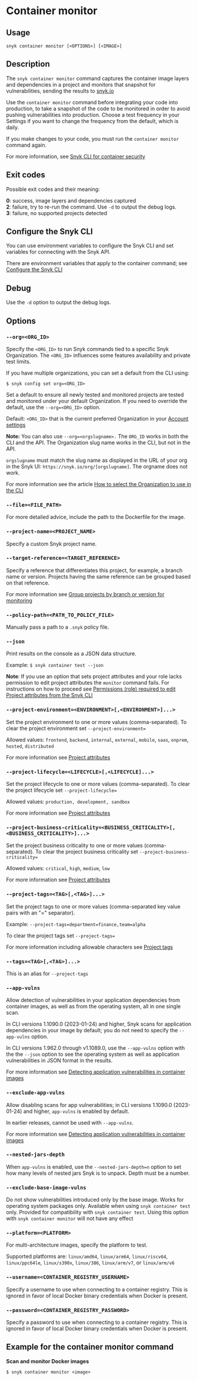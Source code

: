 # Container monitor

## Usage

`snyk container monitor [<OPTIONS>] [<IMAGE>]`

## Description

The `snyk container monitor` command captures the container image layers and dependencies in a project and monitors that snapshot for vulnerabilities, sending the results to [snyk.io](https://snyk.io)

Use the `container monitor` command before integrating your code into production, to take a snapshot of the code to be monitored in order to avoid pushing vulnerabilities into production. Choose a test frequency in your Settings if you want to change the frequency from the default, which is daily.

If you make changes to your code, you must run the `container monitor` command again.

For more information, see [Snyk CLI for container security](https://docs.snyk.io/products/snyk-container/snyk-cli-for-container-security)

## Exit codes

Possible exit codes and their meaning:

**0**: success, image layers and dependencies captured\
**2**: failure, try to re-run the command. Use `-d` to output the debug logs.\
**3**: failure, no supported projects detected

## Configure the Snyk CLI

You can use environment variables to configure the Snyk CLI and set variables for connecting with the Snyk API.

There are environment variables that apply to the container command; see [Configure the Snyk CLI](https://docs.snyk.io/features/snyk-cli/configure-the-snyk-cli)

## Debug

Use the `-d` option to output the debug logs.

## Options

### `--org=<ORG_ID>`

Specify the `<ORG_ID>` to run Snyk commands tied to a specific Snyk Organization. The `<ORG_ID>` influences some features availability and private test limits.

If you have multiple organizations, you can set a default from the CLI using:

`$ snyk config set org=<ORG_ID>`

Set a default to ensure all newly tested and monitored projects are tested and monitored under your default Organization. If you need to override the default, use the `--org=<ORG_ID>` option.

Default: `<ORG_ID>` that is the current preferred Organization in your [Account settings](https://app.snyk.io/account)

**Note:** You can also use `--org=<orgslugname>.` The `ORG_ID` works in both the CLI and the API. The Organization slug name works in the CLI, but not in the API.

`orgslugname` must match the slug name as displayed in the URL of your org in the Snyk UI: `https://snyk.io/org/[orgslugname]`. The orgname does not work.

For more information see the article [How to select the Organization to use in the CLI](https://docs.snyk.io/snyk-cli/scan-and-maintain-projects-using-the-cli/how-to-select-the-organization-to-use-in-the-cli)

### `--file=<FILE_PATH>`

For more detailed advice, include the path to the Dockerfile for the image.

### `--project-name=<PROJECT_NAME>`

Specify a custom Snyk project name.

### `--target-reference=<TARGET_REFERENCE>`

Specify a reference that differentiates this project, for example, a branch name or version. Projects having the same reference can be grouped based on that reference.

For more information see [Group projects by branch or version for monitoring](https://docs.snyk.io/snyk-cli/scan-and-maintain-projects-using-the-cli/group-projects-by-branch-or-version-for-monitoring)

### `--policy-path=<PATH_TO_POLICY_FILE>`

Manually pass a path to a `.snyk` policy file.

### `--json`

Print results on the console as a JSON data structure.

Example: `$ snyk container test --json`

**Note**: If you use an option that sets project attributes and your role lacks permission to edit project attributes the `monitor` command fails. For instructions on how to proceed see [Permissions (role) required to edit Project attributes from the Snyk CLI](https://docs.snyk.io/snyk-admin/manage-permissions-and-roles/manage-member-roles#permissions-role-required-to-edit-project-attributes-from-the-snyk-cli)

### `--project-environment=<ENVIRONMENT>[,<ENVIRONMENT>]...>`

Set the project environment to one or more values (comma-separated). To clear the project environment set `--project-environment=`

Allowed values: `frontend`, `backend`, `internal`, `external`, `mobile`, `saas`, `onprem`, `hosted`, `distributed`

For more information see [Project attributes](https://docs.snyk.io/snyk-admin/snyk-projects/project-attributes)

### `--project-lifecycle=<LIFECYCLE>[,<LIFECYCLE]...>`

Set the project lifecycle to one or more values (comma-separated). To clear the project lifecycle set `--project-lifecycle=`

Allowed values: `production, development, sandbox`

For more information see [Project attributes](https://docs.snyk.io/snyk-admin/snyk-projects/project-attributes)

### `--project-business-criticality=<BUSINESS_CRITICALITY>[,<BUSINESS_CRITICALITY>]...>`

Set the project business criticality to one or more values (comma-separated). To clear the project business criticality set `--project-business-criticality=`

Allowed values: `critical`, `high`, `medium`, `low`

For more information see [Project attributes](https://docs.snyk.io/snyk-admin/snyk-projects/project-attributes)

### `--project-tags=<TAG>[,<TAG>]...>`

Set the project tags to one or more values (comma-separated key value pairs with an "=" separator).

Example: `--project-tags=department=finance,team=alpha`

To clear the project tags set `--project-tags=`

For more information including allowable characters see [Project tags](https://docs.snyk.io/snyk-admin/snyk-projects/project-tags)

### `--tags=<TAG>[,<TAG>]...>`

This is an alias for `--project-tags`

### `--app-vulns`

Allow detection of vulnerabilities in your application dependencies from container images, as well as from the operating system, all in one single scan.

In CLI versions 1.1090.0 (2023-01-24) and higher, Snyk scans for application dependencies in your image by default; you do not need to specify the `--app-vulns` option.

In CLI versions 1.962.0 through v1.1089.0, use the `--app-vulns` option with the the `--json` option to see the operating system as well as application vulnerabilities in JSON format in the results.

For more information see [Detecting application vulnerabilities in container images](https://docs.snyk.io/scan-using-snyk/snyk-container/use-snyk-container-from-the-web-ui/detect-application-vulnerabilities-in-container-images)

### `--exclude-app-vulns`

Allow disabling scans for app vulnerabilities; in CLI versions 1.1090.0 (2023-01-24) and higher, `app-vulns` is enabled by default.

In earlier releases, cannot be used with `--app-vulns`.

For more information see [Detecting application vulnerabilities in container images](https://docs.snyk.io/scan-using-snyk/snyk-container/use-snyk-container-from-the-web-ui/detect-application-vulnerabilities-in-container-images)

### `--nested-jars-depth`

When `app-vulns` is enabled, use the `--nested-jars-depth=n` option to set how many levels of nested jars Snyk is to unpack. Depth must be a number.

### `--exclude-base-image-vulns`

Do not show vulnerabilities introduced only by the base image. Works for operating system packages only. Available when using `snyk container test` only. Provided for compatibility with `snyk container test`. Using this option with `snyk container monitor` will not have any effect

### `--platform=<PLATFORM>`

For multi-architecture images, specify the platform to test.

Supported platforms are: `linux/amd64`, `linux/arm64`, `linux/riscv64`, `linux/ppc64le`, `linux/s390x`, `linux/386`, `linux/arm/v7`, or `linux/arm/v6`

### `--username=<CONTAINER_REGISTRY_USERNAME>`

Specify a username to use when connecting to a container registry. This is ignored in favor of local Docker binary credentials when Docker is present.

### `--password=<CONTAINER_REGISTRY_PASSWORD>`

Specify a password to use when connecting to a container registry. This is ignored in favor of local Docker binary credentials when Docker is present.

## Example for the container monitor command

**Scan and monitor Docker images**

`$ snyk container monitor <image>`

